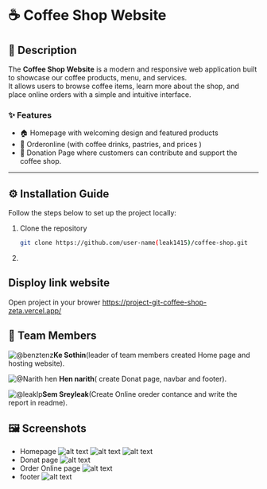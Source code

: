 # ☕ Coffee Shop Website

## 📖 Description
The **Coffee Shop Website** is a modern and responsive web application built to showcase our coffee products, menu, and services.  
It allows users to browse coffee items, learn more about the shop, and place online orders with a simple and intuitive interface.

### ✨ Features
- 🏠 Homepage with welcoming design and featured products   
- 🛒 Orderonline (with coffee drinks, pastries, and prices )
- 💝 Donation Page where customers can contribute and support the coffee shop.    

---

## ⚙️ Installation Guide
Follow the steps below to set up the project locally:

1. Clone the repository  
   ```bash
   git clone https://github.com/user-name(leak1415)/coffee-shop.git
2. 
## Disploy link website
Open project in your brower
https://project-git-coffee-shop-zeta.vercel.app/

## 👥 Team Members
![@benztenz](https://contrib.rocks/image?repo=banz-tenz/web-class-exercise1)**Ke Sothin**(leader of team members created Home page and hosting website).

![@Narith hen]()
**Hen narith**( create Donat page, navbar and footer).


![@leaklp](https://contrib.rocks/image?repo=leak1415/Learning-readme)**Sem Sreyleak**(Create Online oreder contance and write the report in readme).

## 🖼️ Screenshots
- Homepage
![alt text](/README/image/photo_2025-08-28_09-00-58.jpg)
![alt text](/README/image/photo_2025-08-28_09-01-11.jpg)
![alt text](/README/image/photo_2025-08-28_09-01-15.jpg)
- Donat page
![alt text](/README/image/photo_2025-08-28_09-13-43.jpg)
- Order Online page
![alt text](/README/image/photo_2025-08-28_09-13-36.jpg)
- footer
![alt text](/README/image/photo_2025-08-28_09-18-12.jpg)

